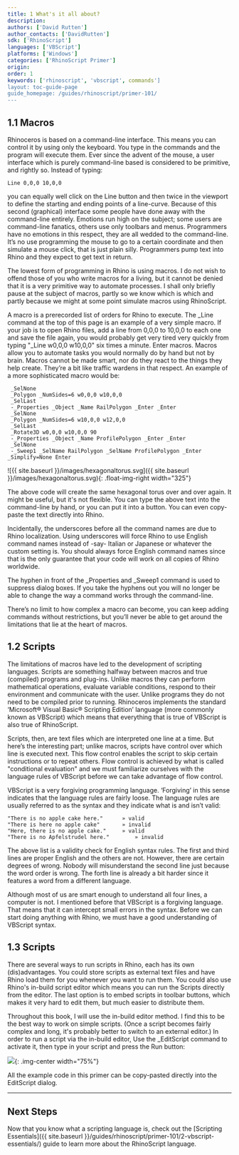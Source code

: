 ```yaml
---
title: 1 What's it all about?
description:
authors: ['David Rutten']
author_contacts: ['DavidRutten']
sdk: ['RhinoScript']
languages: ['VBScript']
platforms: ['Windows']
categories: ['RhinoScript Primer']
origin:
order: 1
keywords: ['rhinoscript', 'vbscript', commands']
layout: toc-guide-page
guide_homepage: /guides/rhinoscript/primer-101/
---
```


## 1.1 Macros

Rhinoceros is based on a command-line interface. This means you can control it by using only the keyboard. You type in the commands and the program will execute them. Ever since the advent of the mouse, a user interface which is purely command-line based is considered to be primitive, and rightly so. Instead of typing:

```
Line 0,0,0 10,0,0
```

you can equally well click on the Line button and then twice in the viewport to define the starting and ending points of a line-curve. Because of this second (graphical) interface some people have done away with the 
command-line entirely. Emotions run high on the subject; some users are command-line fanatics, others use only toolbars and menus. Programmers have no emotions in this respect, they are all wedded to the command-line. It’s no use programming the mouse to go to a certain coordinate and then simulate a mouse click, that is just plain silly. Programmers pump text into Rhino and they expect to get text in return.

The lowest form of programming in Rhino is using macros. I do not wish to offend those of you who write macros for a living, but it cannot be denied that it is a very primitive way to automate processes. I shall only briefly pause at the subject of macros, partly so we know which is which and partly because we might at some point simulate macros using RhinoScript.

A macro is a prerecorded list of orders for Rhino to execute. The _Line command at the top of this page is an example of a very simple macro. If your job is to open Rhino files, add a line from 0,0,0 to 10,0,0 to each one and save the file again, you would probably get very tired very quickly from typing "_Line w0,0,0 w10,0,0" six times a minute. Enter macros. Macros allow you to automate tasks you would normally do by hand but not by brain. Macros cannot be made smart, nor do they react to the things they help create. They’re a bit like traffic wardens in that respect. An example of a more sophisticated macro would be:

```
 _SelNone
 _Polygon _NumSides=6 w0,0,0 w10,0,0
 _SelLast
 -_Properties _Object _Name RailPolygon _Enter _Enter
 _SelNone
 _Polygon _NumSides=6 w10,0,0 w12,0,0
 _SelLast
 _Rotate3D w0,0,0 w10,0,0 90
 -_Properties _Object _Name ProfilePolygon _Enter _Enter
 _SelNone
 -_Sweep1 _SelName RailPolygon _SelName ProfilePolygon _Enter   _Simplify=None Enter
```

![{{ site.baseurl }}/images/hexagonaltorus.svg]({{ site.baseurl }}/images/hexagonaltorus.svg){: .float-img-right width="325"}

The above code will create the same hexagonal torus over and over again. It might be useful, but it's not flexible. You can type the above text into the command-line by hand, or you can put it into a button. You can even copy-paste the text directly into Rhino.

Incidentally, the underscores before all the command names are due to Rhino localization. Using underscores will force Rhino to use English command names instead of -say- Italian or Japanese or whatever the custom setting is. You should always force English command names since that is the only guarantee that your code will work on all copies of Rhino worldwide.	

The hyphen in front of the _Properties and _Sweep1 command is used to suppress dialog boxes. If you take the hyphens out you will no longer be able to change the way a command works through the command-line.

There’s no limit to how complex a macro can become, you can keep adding commands without restrictions, but you’ll never be able to get around the limitations that lie at the heart of macros.

## 1.2 Scripts

The limitations of macros have led to the development of scripting languages. Scripts are something halfway between macros and true (compiled) programs and plug-ins. Unlike macros they can perform 
mathematical operations, evaluate variable conditions, respond to their environment and communicate with the user. Unlike programs they do not need to be compiled prior to running. Rhinoceros implements the standard 
‘Microsoft® Visual Basic® Scripting Edition’ language (more commonly known as VBScript) which means that everything that is true of VBScript is also true of RhinoScript.

Scripts, then, are text files which are interpreted one line at a time. But here’s the interesting part; unlike macros, scripts have control over which line is executed next. This flow control enables the script to skip certain instructions or to repeat others. Flow control is achieved by what is called "conditional evaluation" and we must familiarize ourselves with the language rules of VBScript before we can take advantage of flow control.

VBScript is a very forgiving programming language. ‘Forgiving’ in this sense indicates that the language rules are fairly loose. The language rules are usually referred to as the syntax and they indicate what is and isn’t valid:

```
"There is no apple cake here."		» valid
"There is here no apple cake"		» invalid
"Here, there is no apple cake."		» valid
"There is no Apfelstrudel here."        » invalid
```

The above list is a validity check for English syntax rules. The first and third lines are proper English and the others are not. However, there are certain degrees of wrong. Nobody will misunderstand the second line just because the word order is wrong. The forth line is already a bit harder since it features a word from a different language.

Although most of us are smart enough to understand all four lines, a computer is not. I mentioned before that VBScript is a forgiving language. That means that it can intercept small errors in the syntax. Before we can start doing anything with Rhino, we must have a good understanding of VBScript syntax.


## 1.3 Scripts

There are several ways to run scripts in Rhino, each has its own (dis)advantages. You could store scripts as external text files and have Rhino load them for you whenever you want to run them. You could also use Rhino's in-build script editor which means you can run the Scripts directly from the editor. The last option is to embed scripts in toolbar buttons, which makes it very hard to edit them, but much easier to distribute them.

Throughout this book, I will use the in-build editor method. I find this to be the best way to work on simple scripts. (Once a script becomes fairly complex and long, it's probably better to switch to an external editor.) In order to run a script via the in-build editor,  Use the _EditScript command to activate it, then type in your script and press the Run button:

<img src="{{ site.baseurl }}/images/EditScriptDialog.png">{: .img-center  width="75%"}

All the example code in this primer can be copy-pasted directly into the EditScript dialog. 

---

## Next Steps

Now that you know what a scripting language is, check out the [Scripting Essentials]({{ site.baseurl }}/guides/rhinoscript/primer-101/2-vbscript-essentials/) guide to learn more about the RhinoScript language.
